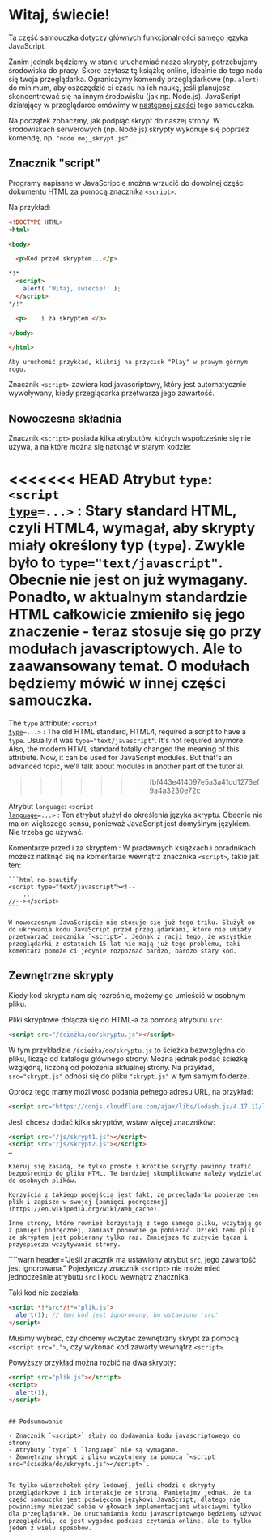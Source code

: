 # Witaj, świecie!

Ta część samouczka dotyczy głównych funkcjonalności samego języka JavaScript.

Zanim jednak będziemy w stanie uruchamiać nasze skrypty, potrzebujemy środowiska do pracy. Skoro czytasz tę książkę online, idealnie do tego nada się twoja przeglądarka. Ograniczymy komendy przeglądarkowe (np. `alert`) do minimum, aby oszczędzić ci czasu na ich naukę, jeśli planujesz skoncentrować się na innym środowisku (jak np. Node.js). JavaScript działający w przeglądarce omówimy w [następnej części](/ui) tego samouczka.

Na początek zobaczmy, jak podpiąć skrypt do naszej strony. W środowiskach serwerowych (np. Node.js) skrypty wykonuje się poprzez komendę, np. `"node moj_skrypt.js"`.


## Znacznik "script"

Programy napisane w JavaScripcie można wrzucić do dowolnej części dokumentu HTML za pomocą znacznika `<script>`.

Na przykład:

```html run height=100
<!DOCTYPE HTML>
<html>

<body>

  <p>Kod przed skryptem...</p>

*!*
  <script>
    alert( 'Witaj, świecie!' );
  </script>
*/!*

  <p>... i za skryptem.</p>

</body>

</html>
```

```online
Aby uruchomić przykład, kliknij na przycisk "Play" w prawym górnym rogu.
```

Znacznik `<script>` zawiera kod javascriptowy, który jest automatycznie wywoływany, kiedy przeglądarka przetwarza jego zawartość.


## Nowoczesna składnia

Znacznik `<script>` posiada kilka atrybutów, których współcześnie się nie używa, a na które można się natknąć w starym kodzie:

<<<<<<< HEAD
Atrybut `type`: <code>&lt;script <u>type</u>=...&gt;</code>
: Stary standard HTML, czyli HTML4, wymagał, aby skrypty miały określony typ (`type`). Zwykle było to `type="text/javascript"`. Obecnie nie jest on już wymagany. Ponadto, w aktualnym standardzie HTML całkowicie zmieniło się jego znaczenie - teraz stosuje się go przy modułach javascriptowych. Ale to zaawansowany temat. O modułach będziemy mówić w innej części samouczka.
=======
The `type` attribute: <code>&lt;script <u>type</u>=...&gt;</code>
: The old HTML standard, HTML4, required a script to have a `type`. Usually it was `type="text/javascript"`. It's not required anymore. Also, the modern HTML standard totally changed the meaning of this attribute. Now, it can be used for JavaScript modules. But that's an advanced topic, we'll talk about modules in another part of the tutorial.
>>>>>>> fbf443e414097e5a3a41dd1273ef9a4a3230e72c

Atrybut `language`: <code>&lt;script <u>language</u>=...&gt;</code>
: Ten atrybut służył do określenia języka skryptu. Obecnie nie ma on większego sensu, ponieważ JavaScript jest domyślnym językiem. Nie trzeba go używać.

Komentarze przed i za skryptem
: W pradawnych książkach i poradnikach możesz natknąć się na komentarze wewnątrz znacznika `<script>`, takie jak ten:

    ```html no-beautify
    <script type="text/javascript"><!--
        ...
    //--></script>
    ```

    W nowoczesnym JavaScripcie nie stosuje się już tego triku. Służył on do ukrywania kodu JavaScript przed przeglądarkami, które nie umiały przetwarzać znacznika `<script>`. Jednak z racji tego, że wszystkie przeglądarki z ostatnich 15 lat nie mają już tego problemu, taki komentarz pomoże ci jedynie rozpoznać bardzo, bardzo stary kod.


## Zewnętrzne skrypty

Kiedy kod skryptu nam się rozrośnie, możemy go umieścić w osobnym pliku.

Pliki skryptowe dołącza się do HTML-a za pomocą atrybutu `src`:

```html
<script src="/ścieżka/do/skryptu.js"></script>
```

W tym przykładzie `/ścieżka/do/skryptu.js` to ścieżka bezwzględna do pliku, licząc od katalogu głównego strony. Można jednak podać ścieżkę względną, liczoną od położenia aktualnej strony. Na przykład, `src="skrypt.js"` odnosi się do pliku `"skrypt.js"` w tym samym folderze.

Oprócz tego mamy możliwość podania pełnego adresu URL, na przykład:

```html
<script src="https://cdnjs.cloudflare.com/ajax/libs/lodash.js/4.17.11/lodash.js"></script>
```

Jeśli chcesz dodać kilka skryptów, wstaw więcej znaczników:

```html
<script src="/js/skrypt1.js"></script>
<script src="/js/skrypt2.js"></script>
…
```

```smart
Kieruj się zasadą, że tylko proste i krótkie skrypty powinny trafić bezpośrednio do pliku HTML. Te bardziej skomplikowane należy wydzielać do osobnych plików.

Korzyścią z takiego podejścia jest fakt, że przeglądarka pobierze ten plik i zapisze w swojej [pamięci podręcznej](https://en.wikipedia.org/wiki/Web_cache).

Inne strony, które również korzystają z tego samego pliku, wczytają go z pamięci podręcznej, zamiast ponownie go pobierać. Dzięki temu plik ze skryptem jest pobierany tylko raz. Zmniejsza to zużycie łącza i przyspiesza wczytywanie strony.
```

````warn header="Jeśli znacznik ma ustawiony atrybut `src`, jego zawartość jest ignorowana."
Pojedynczy znacznik `<script>` nie może mieć jednocześnie atrybutu `src` i kodu wewnątrz znacznika.

Taki kod nie zadziała:

```html
<script *!*src*/!*="plik.js">
  alert(1); // ten kod jest ignorowany, bo ustawiono 'src'
</script>
```

Musimy wybrać, czy chcemy wczytać zewnętrzny skrypt za pomocą `<script src="…">`, czy wykonać kod zawarty wewnątrz `<script>`.

Powyższy przykład można rozbić na dwa skrypty:

```html
<script src="plik.js"></script>
<script>
  alert(1);
</script>
```
````

## Podsumowanie

- Znacznik `<script>` służy do dodawania kodu javascriptowego do strony.
- Atrybuty `type` i `language` nie są wymagane.
- Zewnętrzny skrypt z pliku wczytujemy za pomocą `<script src="ścieżka/do/skryptu.js"></script>`.


To tylko wierzchołek góry lodowej, jeśli chodzi o skrypty przeglądarkowe i ich interakcje ze stroną. Pamiętajmy jednak, że ta część samouczka jest poświęcona językowi JavaScript, dlatego nie powinniśmy mieszać sobie w głowach implementacjami właściwymi tylko dla przeglądarek. Do uruchamiania kodu javascriptowego będziemy używać przeglądarki, co jest wygodne podczas czytania online, ale to tylko jeden z wielu sposobów.
